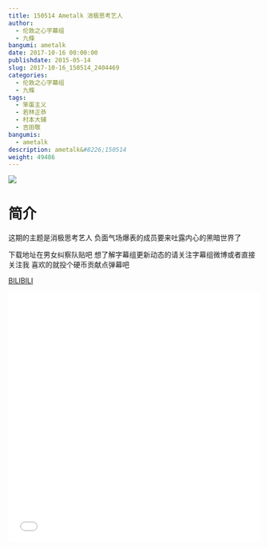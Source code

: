 ```yaml
---
title: 150514 Ametalk 消极思考艺人
author: 
  - 伦敦之心字幕组
  - 九條
bangumi: ametalk
date: 2017-10-16 00:00:00
publishdate: 2015-05-14
slug: 2017-10-16_150514_2404469
categories: 
  - 伦敦之心字幕组
  - 九條
tags: 
  - 笨蛋主义
  - 若林正恭
  - 村本大辅
  - 吉田敬
bangumis: 
  - ametalk
description: ametalk&#8226;150514
weight: 49486
---
```


![](https://i.imgur.com/7XkyVi9.jpg)

# 简介  
这期的主题是消极思考艺人 负面气场爆表的成员要来吐露内心的黑暗世界了 


下载地址在男女纠察队贴吧 想了解字幕组更新动态的请关注字幕组微博或者直接关注我 喜欢的就投个硬币贡献点弹幕吧

  [BILIBILI](https://www.bilibili.com/video/av2404469/)


<div class="vcontainer">  <iframe class='video' src="//www.bilibili.com/html/html5player.html?cid=3763076&aid=2404469" width="100%" height="500" frameborder="0" allowfullscreen="allowfullscreen"></iframe></div>

